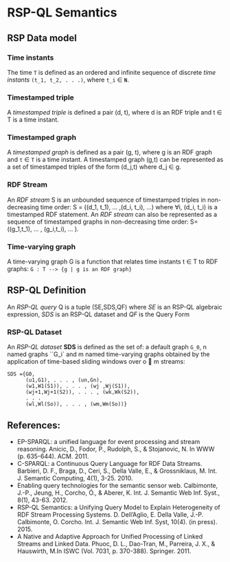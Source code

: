 # RSP-QL Semantics

## RSP Data model

### Time instants
The time `T` is defined as an ordered and infinite sequence of discrete *time instants* `(t_1, t_2, . . .)`, 
where `t_i` &isin; **`N`**.  

### Timestamped triple
A *timestamped triple* is defined a pair (d, t), where d is an RDF triple and t &isin; T is a time instant.

### Timestamped graph
A *timestamped graph* is defined as a pair (g, t), where g is an RDF graph and `t` &isin; `T` is a time instant. 
A timestamped graph (g,t) can be represented as a set of timestamped triples of the form (d_j,t) where d_j &isin; g.

### RDF Stream
An *RDF stream* S is an unbounded sequence of timestamped triples in non-decreasing time order: 
S = ((d_1, t_1), ... ,(d_i, t_i), ...) where &forall;i, (d_i, t_i) is a timestamped RDF statement.
An *RDF stream* can also be represented as a sequence of timestamped graphs in non-decreasing time order:
S= ((g_1,t_1), ... , (g_i,t_i), ... ). 

### Time-varying graph
A time-varying graph G is a function that relates time instants t &isin; T to RDF graphs:
`G : T --> {g | g is an RDF graph}`

## RSP-QL Definition

An *RSP-QL query* Q is a tuple (SE,SDS,QF) where *SE* is an RSP-QL algebraic expression, 
*SDS* is an RSP-QL dataset and *QF* is the Query Form

### RSP-QL Dataset
An *RSP-QL dataset* **SDS** is defined as the set of: a default graph `G_0`, n named graphs ``G_i` and m named
time-varying graphs obtained by the application of time-based sliding windows over o  m streams:
```
SDS ={G0,
      (u1,G1), . . . , (un,Gn),
      (w1,W1(S1)), . . . , (wj ,Wj(S1)),
      (wj+1,Wj+1(S2)), . . . , (wk,Wk(S2)),
      . . .
      (wl,Wl(So)), . . . , (wm,Wm(So))}
```

## References:
* EP-SPARQL: a unified language for event processing and stream reasoning.
Anicic, D., Fodor, P., Rudolph, S., & Stojanovic, N. In WWW (p. 635-644). ACM. 2011.
* C-SPARQL: a Continuous Query Language for RDF Data Streams. 
Barbieri, D. F., Braga, D., Ceri, S., Della Valle, E., & Grossniklaus, M. Int. J. Semantic Computing, 4(1), 3-25. 2010.
* Enabling query technologies for the semantic sensor web. 
Calbimonte, J.-P., Jeung, H., Corcho, Ó., & Aberer, K. Int. J. Semantic Web Inf. Syst., 8(1), 43-63. 2012.
* RSP-QL Semantics: a Unifying Query Model to Explain Heterogeneity of RDF Stream Processing Systems. 
D. Dell’Aglio, E. Della Valle, J.-P. Calbimonte, O. Corcho. Int. J. Semantic Web Inf. Syst, 10(4). (in press). 2015.
* A Native and Adaptive Approach for Unified Processing of Linked Streams and Linked Data.
Phuoc, D. L., Dao-Tran, M., Parreira, J. X., & Hauswirth, M.In ISWC (Vol. 7031, p. 370-388). Springer. 2011.
